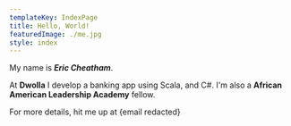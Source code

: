 ```yaml
---
templateKey: IndexPage
title: Hello, World!
featuredImage: ./me.jpg
style: index
---
```


My name is **_Eric Cheatham_**.

At **Dwolla** I develop a banking app using Scala, and C#. I'm also a **African American Leadership Academy** fellow.

<span class="secondary-text">

For more details, hit me up at {email redacted}

</span>
